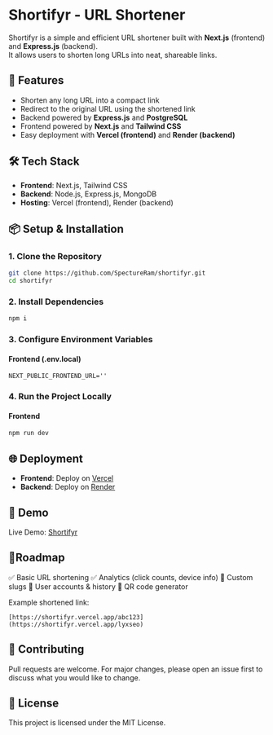 # Shortifyr - URL Shortener

Shortifyr is a simple and efficient URL shortener built with **Next.js** (frontend) and **Express.js** (backend).  
It allows users to shorten long URLs into neat, shareable links.

## 🚀 Features
- Shorten any long URL into a compact link  
- Redirect to the original URL using the shortened link  
- Backend powered by **Express.js** and **PostgreSQL**  
- Frontend powered by **Next.js** and **Tailwind CSS**  
- Easy deployment with **Vercel (frontend)** and **Render (backend)**

## 🛠️ Tech Stack
- **Frontend**: Next.js, Tailwind CSS  
- **Backend**: Node.js, Express.js, MongoDB  
- **Hosting**: Vercel (frontend), Render (backend)

## 📦 Setup & Installation

### 1. Clone the Repository
```bash
git clone https://github.com/SpectureRam/shortifyr.git
cd shortifyr
```

### 2. Install Dependencies
```bash
npm i
```

### 3. Configure Environment Variables

#### Frontend (.env.local)
```
NEXT_PUBLIC_FRONTEND_URL=''
```

### 4. Run the Project Locally

#### Frontend
```bash
npm run dev
```

## 🌐 Deployment
- **Frontend**: Deploy on [Vercel](https://vercel.com)  
- **Backend**: Deploy on [Render](https://render.com)

## 📸 Demo
Live Demo: [Shortifyr](https://shortifyr.vercel.app)

## 📌Roadmap
✅ Basic URL shortening
✅ Analytics (click counts, device info)
🔲 Custom slugs
🔲 User accounts & history
🔲 QR code generator

Example shortened link:  
```
[https://shortifyr.vercel.app/abc123](https://shortifyr.vercel.app/lyxseo)
```

## 🤝 Contributing
Pull requests are welcome. For major changes, please open an issue first to discuss what you would like to change.

## 📜 License
This project is licensed under the MIT License.
